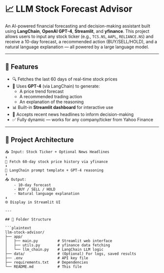 # 📈 LLM Stock Forecast Advisor

An AI-powered financial forecasting and decision-making assistant built using **LangChain**, **OpenAI GPT-4**, **Streamlit**, and **yfinance**. This project allows users to input any stock ticker (e.g., `TCS.NS`, `AAPL`, `RELIANCE.NS`) and receive a 10-day forecast, a recommended action (BUY/SELL/HOLD), and a natural language explanation — all powered by a large language model.

---

## 🚀 Features

- 🔍 Fetches the last 60 days of real-time stock prices
- 🤖 Uses **GPT-4** (via LangChain) to generate:
  - A price trend forecast
  - A recommended trading action
  - An explanation of the reasoning
- 📊 Built-in **Streamlit dashboard** for interactive use
- 📰 Accepts recent news headlines to inform decision-making
- ✅ Fully dynamic — works for any company/ticker from Yahoo Finance

---

## 🧠 Project Architecture

```plaintext
📥 Input: Stock Ticker + Optional News Headlines
⬇
📡 Fetch 60-day stock price history via yfinance
⬇
🧠 LangChain prompt template + GPT-4 reasoning
⬇
📤 Output:
    - 10-day forecast
    - BUY / SELL / HOLD
    - Natural language explanation
⬇
🌐 Display in Streamlit UI

---

## 📁 Folder Structure

```plaintext
llm-stock-advisor/
├── app/
│   ├── main.py         # Streamlit web interface
│   ├── utils.py        # yfinance data fetching
│   └── llm_chain.py    # LangChain LLM logic
├── data/               # (Optional) For logs, saved results
├── .env                # API key file
├── requirements.txt    # Dependencies
└── README.md           # This file